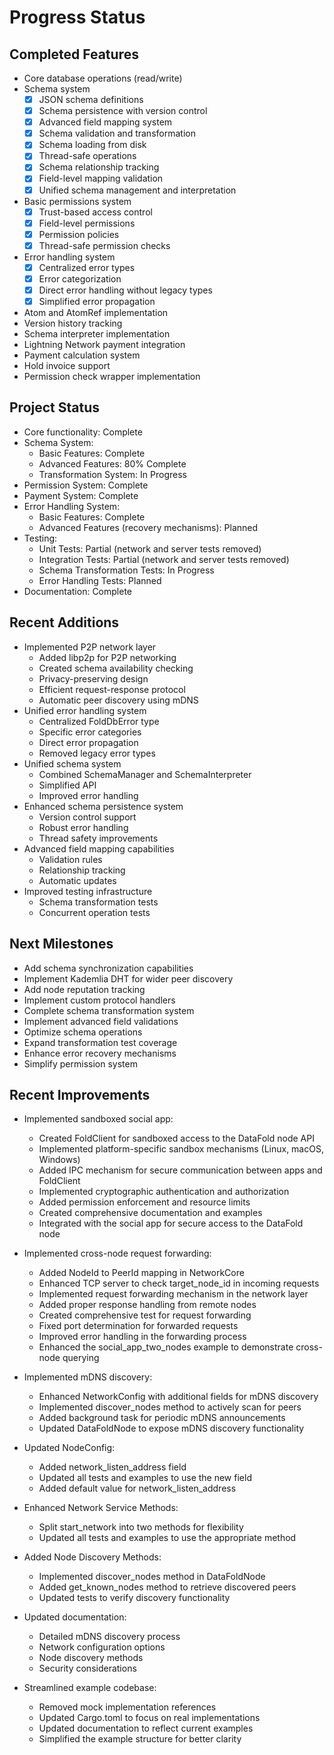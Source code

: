 # Progress Status

## Completed Features
- Core database operations (read/write)
- Schema system
  - [x] JSON schema definitions
  - [x] Schema persistence with version control
  - [x] Advanced field mapping system
  - [x] Schema validation and transformation
  - [x] Schema loading from disk
  - [x] Thread-safe operations
  - [x] Schema relationship tracking
  - [x] Field-level mapping validation
  - [x] Unified schema management and interpretation
- Basic permissions system
  - [x] Trust-based access control
  - [x] Field-level permissions
  - [x] Permission policies
  - [x] Thread-safe permission checks
- Error handling system
  - [x] Centralized error types
  - [x] Error categorization
  - [x] Direct error handling without legacy types
  - [x] Simplified error propagation
- Atom and AtomRef implementation
- Version history tracking
- Schema interpreter implementation
- Lightning Network payment integration
- Payment calculation system
- Hold invoice support
- Permission check wrapper implementation

## Project Status
- Core functionality: Complete
- Schema System: 
  - Basic Features: Complete
  - Advanced Features: 80% Complete
  - Transformation System: In Progress
- Permission System: Complete
- Payment System: Complete
- Error Handling System:
  - Basic Features: Complete
  - Advanced Features (recovery mechanisms): Planned
- Testing: 
  - Unit Tests: Partial (network and server tests removed)
  - Integration Tests: Partial (network and server tests removed)
  - Schema Transformation Tests: In Progress
  - Error Handling Tests: Planned
- Documentation: Complete

## Recent Additions
- Implemented P2P network layer
  - Added libp2p for P2P networking
  - Created schema availability checking
  - Privacy-preserving design
  - Efficient request-response protocol
  - Automatic peer discovery using mDNS
- Unified error handling system
  - Centralized FoldDbError type
  - Specific error categories
  - Direct error propagation
  - Removed legacy error types
- Unified schema system
  - Combined SchemaManager and SchemaInterpreter
  - Simplified API
  - Improved error handling
- Enhanced schema persistence system
  - Version control support
  - Robust error handling
  - Thread safety improvements
- Advanced field mapping capabilities
  - Validation rules
  - Relationship tracking
  - Automatic updates
- Improved testing infrastructure
  - Schema transformation tests
  - Concurrent operation tests

## Next Milestones
- Add schema synchronization capabilities
- Implement Kademlia DHT for wider peer discovery
- Add node reputation tracking
- Implement custom protocol handlers
- Complete schema transformation system
- Implement advanced field validations
- Optimize schema operations
- Expand transformation test coverage
- Enhance error recovery mechanisms
- Simplify permission system

## Recent Improvements
- Implemented sandboxed social app:
  - Created FoldClient for sandboxed access to the DataFold node API
  - Implemented platform-specific sandbox mechanisms (Linux, macOS, Windows)
  - Added IPC mechanism for secure communication between apps and FoldClient
  - Implemented cryptographic authentication and authorization
  - Added permission enforcement and resource limits
  - Created comprehensive documentation and examples
  - Integrated with the social app for secure access to the DataFold node

- Implemented cross-node request forwarding:
  - Added NodeId to PeerId mapping in NetworkCore
  - Enhanced TCP server to check target_node_id in incoming requests
  - Implemented request forwarding mechanism in the network layer
  - Added proper response handling from remote nodes
  - Created comprehensive test for request forwarding
  - Fixed port determination for forwarded requests
  - Improved error handling in the forwarding process
  - Enhanced the social_app_two_nodes example to demonstrate cross-node querying
- Implemented mDNS discovery:
  - Enhanced NetworkConfig with additional fields for mDNS discovery
  - Implemented discover_nodes method to actively scan for peers
  - Added background task for periodic mDNS announcements
  - Updated DataFoldNode to expose mDNS discovery functionality
- Updated NodeConfig:
  - Added network_listen_address field
  - Updated all tests and examples to use the new field
  - Added default value for network_listen_address
- Enhanced Network Service Methods:
  - Split start_network into two methods for flexibility
  - Updated all tests and examples to use the appropriate method
- Added Node Discovery Methods:
  - Implemented discover_nodes method in DataFoldNode
  - Added get_known_nodes method to retrieve discovered peers
  - Updated tests to verify discovery functionality
- Updated documentation:
  - Detailed mDNS discovery process
  - Network configuration options
  - Node discovery methods
  - Security considerations
- Streamlined example codebase:
  - Removed mock implementation references
  - Updated Cargo.toml to focus on real implementations
  - Updated documentation to reflect current examples
  - Simplified the example structure for better clarity

